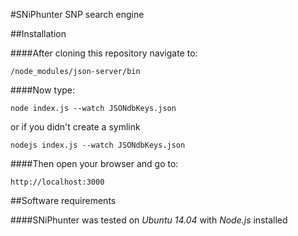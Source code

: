 #SNiPhunter SNP search engine


##Installation

####After cloning this repository navigate to:

`/node_modules/json-server/bin`

####Now type:

`node index.js --watch JSONdbKeys.json`

or if you didn't create a symlink

`nodejs index.js --watch JSONdbKeys.json`

####Then open your browser and go to:

`http://localhost:3000`


##Software requirements

####SNiPhunter was tested on *Ubuntu 14.04* with *Node.js* installed